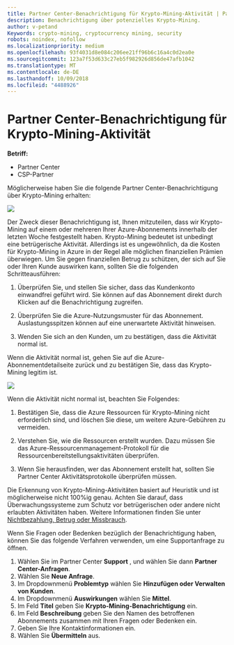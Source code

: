 ```yaml
---
title: Partner Center-Benachrichtigung für Krypto-Mining-Aktivität | Partner Center
description: Benachrichtigung über potenzielles Krypto-Mining.
author: v-petand
Keywords: crypto-mining, cryptocurrency mining, security
robots: noindex, nofollow
ms.localizationpriority: medium
ms.openlocfilehash: 93f4031d8e084c206ee21ff96b6c16a4c0d2ea0e
ms.sourcegitcommit: 123a7f53d633c27eb5f982926d856de47afb1042
ms.translationtype: MT
ms.contentlocale: de-DE
ms.lasthandoff: 10/09/2018
ms.locfileid: "4488926"
---
```

# <a name="partner-center-notification-for-cryptocurrency-mining-activity"></a>Partner Center-Benachrichtigung für Krypto-Mining-Aktivität

**Betriff:**

-  Partner Center
-  CSP-Partner

Möglicherweise haben Sie die folgende Partner Center-Benachrichtigung über Krypto-Mining erhalten:
 
![](images/crypto1.png)

Der Zweck dieser Benachrichtigung ist, Ihnen mitzuteilen, dass wir Krypto-Mining auf einem oder mehreren Ihrer Azure-Abonnements innerhalb der letzten Woche festgestellt haben. Krypto-Mining bedeutet ist unbedingt eine betrügerische Aktivität. Allerdings ist es ungewöhnlich, da die Kosten für Krypto-Mining in Azure in der Regel alle möglichen finanziellen Prämien überwiegen. Um Sie gegen finanziellen Betrug zu schützen, der sich auf Sie oder Ihren Kunde auswirken kann, sollten Sie die folgenden Schritteausführen:

1.  Überprüfen Sie, und stellen Sie sicher, dass das Kundenkonto einwandfrei geführt wird. Sie können auf das Abonnement direkt durch Klicken auf die Benachrichtigung zugreifen.

2.  Überprüfen Sie die Azure-Nutzungsmuster für das Abonnement. Auslastungsspitzen können auf eine unerwartete Aktivität hinweisen.

3.  Wenden Sie sich an den Kunden, um zu bestätigen, dass die Aktivität normal ist.

Wenn die Aktivität normal ist, gehen Sie auf die Azure-Abonnementdetailseite zurück und zu bestätigen Sie, dass das Krypto-Mining legitim ist. 


![](images/crypto2.png)

Wenn die Aktivität nicht normal ist, beachten Sie Folgendes:

1.  Bestätigen Sie, dass die Azure Ressourcen für Krypto-Mining nicht erforderlich sind, und löschen Sie diese, um weitere Azure-Gebühren zu vermeiden.

2.  Verstehen Sie, wie die Ressourcen erstellt wurden. Dazu müssen Sie das Azure-Ressourcenmanagement-Protokoll für die Ressourcenbereitstellungsaktivitäten überprüfen.

3.  Wenn Sie herausfinden, wer das Abonnement erstellt hat, sollten Sie Partner Center Aktivitätsprotokolle überprüfen müssen.

Die Erkennung von Krypto-Mining-Aktivitäten basiert auf Heuristik und ist möglicherweise nicht 100%ig genau. Achten Sie darauf, dass Überwachungssysteme zum Schutz vor betrügerischen oder andere nicht erlaubten Aktivitäten haben. Weitere Informationen finden Sie unter [Nichtbezahlung, Betrug oder Missbrauch](https://docs.microsoft.com/partner-center/non-payment--fraud--or-misuse).

Wenn Sie Fragen oder Bedenken bezüglich der Benachrichtigung haben, können Sie das folgende Verfahren verwenden, um eine Supportanfrage zu öffnen.

1.  Wählen Sie im Partner Center **Support** , und wählen Sie dann **Partner Center-Anfragen**.
3.  Wählen Sie **Neue Anfrage**. 
4.  Im Dropdownmenü **Problemtyp** wählen Sie **Hinzufügen oder Verwalten von Kunden**.
5.  Im Dropdownmenü **Auswirkungen** wählen Sie **Mittel**.
6.  Im Feld **Titel** geben Sie **Krypto-Mining-Benachrichtigung** ein.
7.  Im Feld **Beschreibung** geben Sie den Namen des betroffenen Abonnements zusammen mit Ihren Fragen oder Bedenken ein. 
8.  Geben Sie Ihre Kontaktinformationen ein.
9.  Wählen Sie **Übermitteln** aus.



